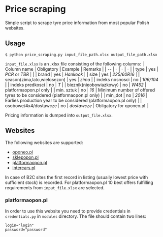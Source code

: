 # Price scraping 
Simple script to scrape tyre price information from most popular Polish websites.

## Usage 
`$ python price_scraping.py input_file_path.xlsx output_file_path.xlsx`

`input_file.xlsx` is an .xlsx file consisting of the following columns:
| Column name                  | Obligatory | Example        | Remarks                                                                  |
| --                           | -          | -              | -                                                                        |
| type                         | yes        | _PCR_ or _TBR_ |                                                                          |
| brand                        | yes        | _Hankook_      |
| size                         | yes        | _225/60R16_    |
| season(zima,lato,wielosezon) | yes        | _zima_         |
| indeks nosnosci              | no         | _106/104_      |
| indeks predkosci             | no         | _T_            |
| bieznik(nieobowiazkowy)      | no         | _W452_         | platformaopon.pl only                                                    |
| min. sztuk                   | no         | _16_           | Minimum number of offered tyres to be considered (platformaopon.pl only) |
| min_dot                      | no         | _2016_         | Earlies production year to be considered (platformaopon.pl only)         |
| osobowe/4x4/dostawcze        | no         | _dostawcze_    | Obligatory for oponeo.pl                                                 |

Pricing information is dumped into `output_file.xlsx`. 

## Websites ##
The following websites are supported:
- [oponeo.pl](https://www.oponeo.pl)
- [sklepopon.pl](https://www.sklepopon.pl)
- [platformaopon.pl](https://www.platformaopon.pl)
- [intercars.pl](https://intercars.pl)

In case of B2C sites the first record in listing (usually lowest price with sufficient stock) is recorded.
For platformaopon.pl 10 best offers fulfilling requirements from `input_file.xlsx` are selected.

### platformaopon.pl ###
In order to use this website you need to provide credentials in `credentials.py` in `modules` directory. The file should contain two lines:
~~~
login="login"
password="password"
~~~
